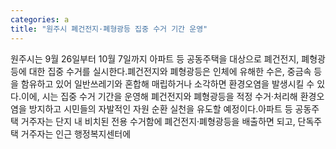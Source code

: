 ```yaml
---
categories: a
title: "원주시 폐건전지·폐형광등 집중 수거 기간 운영"
---
```

원주시는 9월 26일부터 10월 7일까지 아파트 등 공동주택을 대상으로 폐건전지, 폐형광등에 대한 집중 수거를 실시한다.폐건전지와 폐형광등은 인체에 유해한 수은, 중금속 등을 함유하고 있어 일반쓰레기와 혼합해 매립하거나 소각하면 환경오염을 발생시킬 수 있다.이에, 시는 집중 수거 기간을 운영해 폐건전지와 폐형광등을 적정 수거·처리해 환경오염을 방지하고 시민들의 자발적인 자원 순환 실천을 유도할 예정이다.아파트 등 공동주택 거주자는 단지 내 비치된 전용 수거함에 폐건전지·폐형광등을 배출하면 되고, 단독주택 거주자는 인근 행정복지센터에